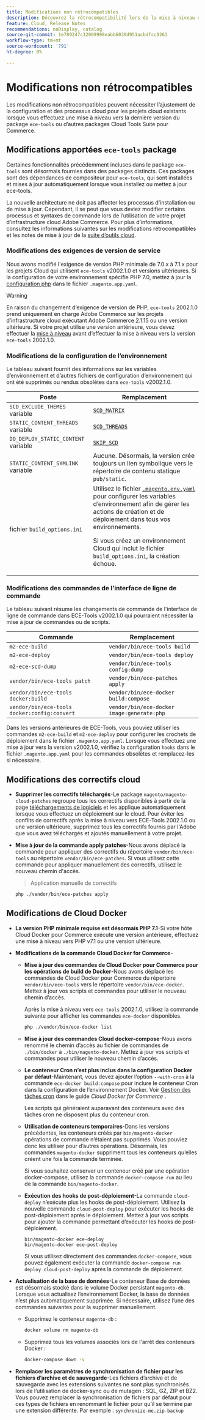 ```yaml
---
title: Modifications non rétrocompatibles
description: Découvrez la rétrocompatibilité lors de la mise à niveau de projets cloud existants.
feature: Cloud, Release Notes
recommendations: noDisplay, catalog
source-git-commit: 1e789247c12009908eabb6039d951acbdfcc9263
workflow-type: tm+mt
source-wordcount: '791'
ht-degree: 0%

---
```


# Modifications non rétrocompatibles

Les modifications non rétrocompatibles peuvent nécessiter l’ajustement de la configuration et des processus cloud pour les projets cloud existants lorsque vous effectuez une mise à niveau vers la dernière version du package `ece-tools` ou d’autres packages Cloud Tools Suite pour Commerce.

## Modifications apportées `ece-tools` package

Certaines fonctionnalités précédemment incluses dans le package `ece-tools` sont désormais fournies dans des packages distincts. Ces packages sont des dépendances de compositeur pour `ece-tools`, qui sont installées et mises à jour automatiquement lorsque vous installez ou mettez à jour ece-tools.

La nouvelle architecture ne doit pas affecter les processus d’installation ou de mise à jour. Cependant, il se peut que vous deviez modifier certains processus et syntaxes de commande lors de l’utilisation de votre projet d’infrastructure cloud Adobe Commerce. Pour plus d’informations, consultez les informations suivantes sur les modifications rétrocompatibles et les notes de mise à jour de la [suite d’outils cloud](cloud-tools-suite.md).

### Modifications des exigences de version de service

Nous avons modifié l&#39;exigence de version PHP minimale de 7.0.x à 7.1.x pour les projets Cloud qui utilisent `ece-tools` v2002.1.0 et versions ultérieures. Si la configuration de votre environnement spécifie PHP 7.0, mettez à jour la [configuration php](../application/php-settings.md) dans le fichier `.magento.app.yaml`.

>[!WARNING]
>
>En raison du changement d’exigence de version de PHP, `ece-tools` 2002.1.0 prend uniquement en charge Adobe Commerce sur les projets d’infrastructure cloud exécutant Adobe Commerce 2.1.15 ou une version ultérieure. Si votre projet utilise une version antérieure, vous devez effectuer la [mise à niveau](../development/commerce-version.md) avant d’effectuer la mise à niveau vers la version `ece-tools` 2002.1.0.

### Modifications de la configuration de l’environnement

Le tableau suivant fournit des informations sur les variables d’environnement et d’autres fichiers de configuration d’environnement qui ont été supprimés ou rendus obsolètes dans `ece-tools` v2002.1.0.

| Poste | Remplacement |
| -------- | ----------- |
| `SCD_EXCLUDE_THEMES` variable | [`SCD_MATRIX`](../environment/variables-build.md#scd_matrix) |
| `STATIC_CONTENT_THREADS` variable | [`SCD_THREADS`](../environment/variables-build.md#scd_threads) |
| `DO_DEPLOY_STATIC_CONTENT` variable | [`SKIP_SCD`](../environment/variables-build.md#skip_scd) |
| `STATIC_CONTENT_SYMLINK` variable | Aucune. Désormais, la version crée toujours un lien symbolique vers le répertoire de contenu statique `pub/static`. |
| fichier `build_options.ini` | Utilisez le fichier [`.magento.env.yaml`](../application/configure-app-yaml.md) pour configurer les variables d’environnement afin de gérer les actions de création et de déploiement dans tous vos environnements.<p>Si vous créez un environnement Cloud qui inclut le fichier `build_options.ini`, la création échoue. |

### Modifications des commandes de l’interface de ligne de commande

Le tableau suivant résume les changements de commande de l&#39;interface de ligne de commande dans ECE-Tools v2002.1.0 qui pourraient nécessiter la mise à jour de commandes ou de scripts.

| Commande | Remplacement |
|-------- | ----------- |
| `m2-ece-build` | `vendor/bin/ece-tools build` |
| `m2-ece-deploy` | `vendor/bin/ece-tools deploy` |
| `m2-ece-scd-dump` | `vendor/bin/ece-tools config:dump` |
| `vendor/bin/ece-tools patch` | `vendor/bin/ece-patches apply` |
| `vendor/bin/ece-tools docker:build` | `vendor/bin/ece-docker build:compose` |
| `vendor/bin/ece-tools docker:config:convert` | `vendor/bin/ece-docker  image:generate:php` |

Dans les versions antérieures de ECE-Tools, vous pouviez utiliser les commandes `m2-ece-build` et `m2-ece-deploy` pour configurer les crochets de déploiement dans le fichier `.magento.app.yaml`. Lorsque vous effectuez une mise à jour vers la version v2002.1.0, vérifiez la configuration `hooks` dans le fichier `.magento.app.yaml` pour les commandes obsolètes et remplacez-les si nécessaire.

## Modifications des correctifs cloud

- **Supprimer les correctifs téléchargés**-Le package `magento/magento-cloud-patches` regroupe tous les correctifs disponibles à partir de la page [téléchargements de logiciels](https://experienceleague.adobe.com/docs/commerce-operations/installation-guide/prerequisites/commerce.html?lang=fr) et les applique automatiquement lorsque vous effectuez un déploiement sur le cloud. Pour éviter les conflits de correctifs après la mise à niveau vers ECE-Tools 2002.1.0 ou une version ultérieure, supprimez tous les correctifs fournis par l&#39;Adobe que vous avez téléchargés et ajoutés manuellement à votre projet.

- **Mise à jour de la commande apply patches**-Nous avons déplacé la commande pour appliquer des correctifs du répertoire `vendor/bin/ece-tools` au répertoire `vendor/bin/ece-patches`. Si vous utilisez cette commande pour appliquer manuellement des correctifs, utilisez le nouveau chemin d&#39;accès.

  > Application manuelle de correctifs

  ```bash
  php ./vendor/bin/ece-patches apply
  ```

## Modifications de Cloud Docker

- **La version PHP minimale requise est désormais PHP 7.1**-Si votre hôte Cloud Docker pour Commerce exécute une version antérieure, effectuez une mise à niveau vers PHP v7.1 ou une version ultérieure.

- **Modifications de la commande Cloud Docker for Commerce**-

   - **Mise à jour des commandes de Cloud Docker pour Commerce pour les opérations de build de Docker**-Nous avons déplacé les commandes de Cloud Docker pour Commerce du répertoire `vendor/bin/ece-tools` vers le répertoire `vendor/bin/ece-docker`. Mettez à jour vos scripts et commandes pour utiliser le nouveau chemin d’accès.

     Après la mise à niveau vers `ece-tools` 2002.1.0, utilisez la commande suivante pour afficher les commandes `ece-docker` disponibles.

     ```bash
     php ./vendor/bin/ece-docker list
     ```

   - **Mise à jour des commandes Cloud docker-compose**-Nous avons renommé le chemin d’accès au fichier de commandes de `./bin/docker` à `./bin/magento-docker`. Mettez à jour vos scripts et commandes pour utiliser le nouveau chemin d’accès.

   - **Le conteneur Cron n’est plus inclus dans la configuration Docker par défaut**-Maintenant, vous devez ajouter l’option `--with-cron` à la commande `ece-docker build:compose` pour inclure le conteneur Cron dans la configuration de l’environnement Docker. Voir [Gestion des tâches cron](https://developer.adobe.com/commerce/cloud-tools/docker/configure/manage-cron-jobs/) dans le guide _Cloud Docker for Commerce_ .

     Les scripts qui généraient auparavant des conteneurs avec des tâches cron ne disposent plus du conteneur cron.

   - **Utilisation de conteneurs temporaires**-Dans les versions précédentes, les conteneurs créés par `bin/magento-docker` opérations de commande n’étaient pas supprimés. Vous pouviez donc les utiliser pour d’autres opérations. Désormais, les commandes `magento-docker` suppriment tous les conteneurs qu’elles créent une fois la commande terminée.

     Si vous souhaitez conserver un conteneur créé par une opération docker-compose, utilisez la commande `docker-compose run` au lieu de la commande `bin/magento-docker`.

   - **Exécution des hooks de post-déploiement**-La commande `cloud-deploy` n’exécute plus les hooks de post-déploiement. Utilisez la nouvelle commande `cloud-post-deploy` pour exécuter les hooks de post-déploiement après le déploiement. Mettez à jour vos scripts pour ajouter la commande permettant d’exécuter les hooks de post-déploiement.

     ```shell
     bin/magento-docker ece-deploy
     bin/magento-docker ece-post-deploy
     ```

     Si vous utilisez directement des commandes `docker-compose`, vous pouvez également exécuter la commande `docker-compose run deploy cloud-post-deploy` après la commande de déploiement.

- **Actualisation de la base de données**-Le conteneur Base de données est désormais stocké dans le volume Docker persistant `magento-db`. Lorsque vous actualisez l’environnement Docker, la base de données n’est plus automatiquement supprimée. Si nécessaire, utilisez l’une des commandes suivantes pour la supprimer manuellement.

   - Supprimez le conteneur `magento-db` :

     ```bash
     docker volume rm magento-db
     ```

   - Supprimez tous les volumes associés lors de l&#39;arrêt des conteneurs Docker :

     ```bash
     docker-compose down -v
     ```

- **Remplacer les paramètres de synchronisation de fichier pour les fichiers d’archive et de sauvegarde**-Les fichiers d’archive et de sauvegarde avec les extensions suivantes ne sont plus synchronisés lors de l’utilisation de docker-sync ou de mutagen : SQL, GZ, ZIP et BZ2. Vous pouvez remplacer la synchronisation de fichiers par défaut pour ces types de fichiers en renommant le fichier pour qu’il se termine par une extension différente. Par exemple : `synchronize-me.zip-backup`
